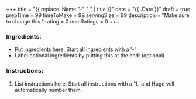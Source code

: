 +++
title = "{{ replace .Name "-" " " | title }}"
date = "{{ .Date }}"
draft = true
prepTime = 99
timeToMake = 99
servingSize = 99
description = "Make sure to change this."
rating = 0
numRatings = 0
+++

### Ingredients:

- Put ingredients here. Start all ingredients with a '-'
- Label optional ingredients by putting this at the end: (optional)

### Instructions:

1. List instructions here. Start all instructions with a '1.' and Hugo will automatically number them 